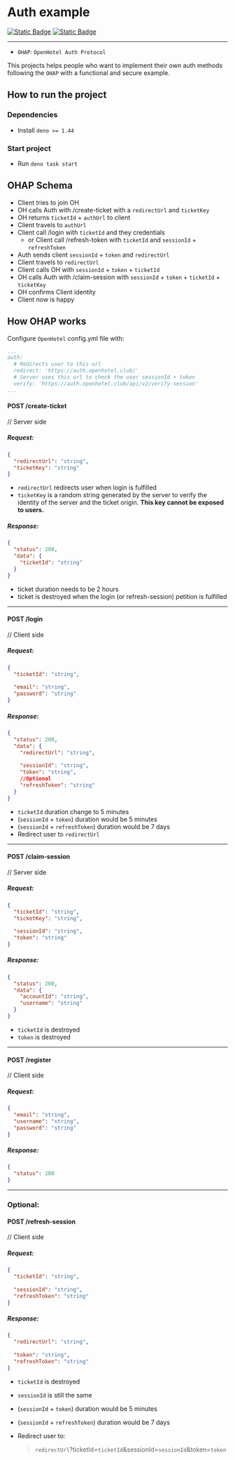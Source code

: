 # Auth example

[![Static Badge](https://img.shields.io/badge/CC_BY--NC--SA_4.0-blue?style=for-the-badge&color=gray)](/LICENSE)
[![Static Badge](https://img.shields.io/badge/discord-b?style=for-the-badge&logo=discord&color=white)](https://discord.gg/qBZfPdNWUj)

---

- `OHAP`: `OpenHotel Auth Protocol`

This projects helps people who want to implement their own auth methods
following the `OHAP` with a functional and secure example.

## How to run the project

### Dependencies

- Install `deno >= 1.44`

### Start project

- Run `deno task start`

## OHAP Schema

- Client tries to join OH
- OH calls Auth with /create-ticket with a `redirectUrl` and `ticketKey`
- OH returns `ticketId` + `authUrl` to client
- Client travels to `authUrl`
- Client call /login with `ticketId` and they credentials
  - or Client call /refresh-token with `ticketId` and `sessionId` + `refreshToken`
- Auth sends client `sessionId` + `token` and `redirectUrl`
- Client travels to `redirectUrl`
- Client calls OH with `sessionId` + `token` + `ticketId`
- OH calls Auth with /claim-session with `sessionId` + `token` + `ticketId` + `ticketKey`
- OH confirms Client identity
- Client now is happy

## How OHAP works

Configure `OpenHotel` config.yml file with:

```yaml
...
auth:
  # Redirects user to this url
  redirect: 'https://auth.openhotel.club/'
  # Server uses this url to check the user sessionId + token
  verify: 'https://auth.openhotel.club/api/v2/verify-session'
...
```


#### POST /create-ticket

// Server side

##### Request:

```json
{
  "redirectUrl": "string",
  "ticketKey": "string"
}
```

- `redirectUrl` redirects user when login is fulfilled
- `ticketKey` is a random string generated by the server to verify the identity 
of the server and the ticket origin. **This key cannot be exposed to users.**

##### Response:

```json
{
  "status": 200,
  "data": {
    "ticketId": "string"
  }
}
```
- ticket duration needs to be 2 hours
- ticket is destroyed when the login (or refresh-session) petition is fulfilled

---

#### POST /login

// Client side

##### Request:

```json
{
  "ticketId": "string",
  
  "email": "string",
  "password": "string"
}
```

##### Response:

```json
{
  "status": 200,
  "data": {
    "redirectUrl": "string",
    
    "sessionId": "string",
    "token": "string",
    //Optional
    "refreshToken": "string"
  }
}
```
- `ticketId` duration change to 5 minutes
- (`sessionId` + `token`) duration would be 5 minutes
- (`sessionId` + `refreshToken`) duration would be 7 days
- Redirect user to `redirectUrl`
---

#### POST /claim-session

// Server side

##### Request:

```json
{
  "ticketId": "string",
  "ticketKey": "string",
  
  "sessionId": "string",
  "token": "string"
}
```

##### Response:

```json
{
  "status": 200,
  "data": {
    "accountId": "string",
    "username": "string"
  }
}
```

- `ticketId` is destroyed
- `token` is destroyed

---

#### POST /register

// Client side

##### Request:

```json
{
  "email": "string",
  "username": "string",
  "password": "string"
}
```

##### Response:

```json
{
  "status": 200
}
```

---

### Optional:

#### POST /refresh-session

// Client side

##### Request:

```json
{
  "ticketId": "string",
  
  "sessionId": "string",
  "refreshToken": "string"
}
```

##### Response:

```json
{
  "redirectUrl": "string",
  
  "token": "string",
  "refreshToken": "string"
}
```

- `ticketId` is destroyed


- `sessionId` is still the same
- (`sessionId` + `token`) duration would be 5 minutes
- (`sessionId` + `refreshToken`) duration would be 7 days 
- Redirect user to:
  > `redirectUrl`?ticketId=`ticketId`&sessionId=`sessionId`&token=`token`
